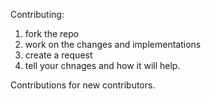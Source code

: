 Contributing: 

1. fork the repo
2. work on the changes and implementations
3. create a request
4. tell your chnages and how it will help.

Contributions for new contributors.
